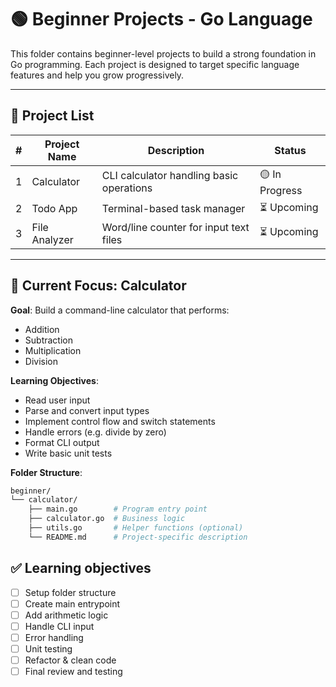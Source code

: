 # 🟢 Beginner Projects - Go Language

This folder contains beginner-level projects to build a strong foundation in Go programming. Each project is designed to target specific language features and help you grow progressively.

---

## 📌 Project List

| #  | Project Name   | Description                                  | Status        |
|----|----------------|----------------------------------------------|----------------|
| 1  | Calculator     | CLI calculator handling basic operations     | 🟡 In Progress |
| 2  | Todo App       | Terminal-based task manager                  | ⏳ Upcoming     |
| 3  | File Analyzer  | Word/line counter for input text files       | ⏳ Upcoming     |

---

## 🔧 Current Focus: Calculator

**Goal**: Build a command-line calculator that performs:

- Addition
- Subtraction
- Multiplication
- Division

**Learning Objectives**:

- Read user input
- Parse and convert input types
- Implement control flow and switch statements
- Handle errors (e.g. divide by zero)
- Format CLI output
- Write basic unit tests

**Folder Structure**:

```bash
beginner/
└── calculator/
    ├── main.go        # Program entry point
    ├── calculator.go  # Business logic
    ├── utils.go       # Helper functions (optional)
    └── README.md      # Project-specific description
```


## ✅ Learning objectives

- [ ] Setup folder structure
- [ ] Create main entrypoint
- [ ] Add arithmetic logic
- [ ] Handle CLI input
- [ ] Error handling
- [ ] Unit testing
- [ ] Refactor & clean code
- [ ] Final review and testing
